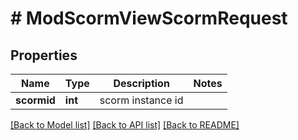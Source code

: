 # # ModScormViewScormRequest

## Properties

Name | Type | Description | Notes
------------ | ------------- | ------------- | -------------
**scormid** | **int** | scorm instance id |

[[Back to Model list]](../../README.md#models) [[Back to API list]](../../README.md#endpoints) [[Back to README]](../../README.md)
